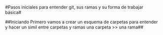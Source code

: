 #Pasos iniciales para entender git, sus ramas y su forma de trabajar básica#

##Iniciando
Primero vamos a crear un esquema de carpetas para entender y hacer un simil entre carpetas y ramas   una carpeta >> una rama##

